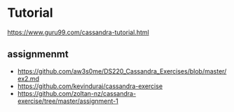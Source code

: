 # Tutorial
https://www.guru99.com/cassandra-tutorial.html

## assignmenmt
- https://github.com/aw3s0me/DS220_Cassandra_Exercises/blob/master/ex2.md
- https://github.com/kevinduraj/cassandra-exercise
- https://github.com/zoltan-nz/cassandra-exercise/tree/master/assignment-1
